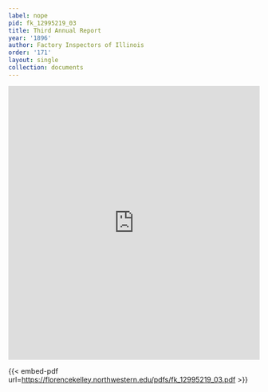 ```yaml
---
label: nope
pid: fk_12995219_03
title: Third Annual Report
year: '1896'
author: Factory Inspectors of Illinois
order: '171'
layout: single
collection: documents
---
```

<iframe src="https://northwestern.app.box.com/embed/s/cl73ged8fkh5oru3hmw2md1lrsale3qd?sortColumn=date&view=list" width="100%" height="550" frameborder="0" allowfullscreen webkitallowfullscreen msallowfullscreen></iframe>


{{< embed-pdf url=https://florencekelley.northwestern.edu/pdfs/fk_12995219_03.pdf >}}